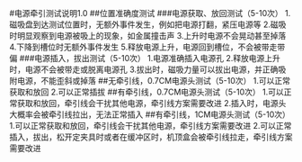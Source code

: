 #电源牵引测试说明1.0
##位置准确度测试
###电源获取、放回测试（5-10次）
1.磁吸盘到达测试位置时，无额外事件发生，例如把电源打翻，紧压电源等
2.磁吸时明显观察到电源被吸上的现象，如金属撞击声
3.上升时电源不会晃动甚至掉落
4.下降到槽位时无额外事件发生
5.释放电源上升，电源回到槽位，不会被带走带偏
###电源插入，拔出测试（5-10次）
1.电源准确插入电源孔
2.释放电源上升时，电源不会被带走或脱离电源孔
3.拔出时，磁吸力量可以拔出电源，并正确吸附电源，不能歪斜或掉落
##无牵引线，0.7CM电源头测试（5-10次）
1.可以正常获取和放回
2.可以正常插拔
##有牵引线，0.7CM电源头测试（5-10次）
1.可以正常获取和放回，牵引线会干扰其他电源，牵引线方案需要改进
2.插入时，电源头大概率会被牵引线拉出，无法正常插入
##有牵引线，1CM电源头测试（5-10次）
1.可以正常获取和放回，牵引线会干扰其他电源，牵引线方案需要改进
2.可以正常插入，拔出，松开定夹具时或者在缓冲区时，机顶盒会被牵引线拉走，牵引线方案需要改进

